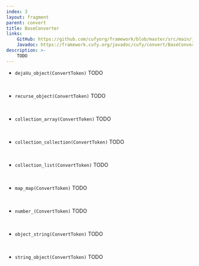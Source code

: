 ```yaml
---
index: 3
layout: fragment
parent: convert
title: BaseConverter
links:
    GitHub: https://github.com/cufyorg/framework/blob/master/src/main/java/cufy/convert/BaseConverter.java
    Javadoc: https://framework.cufy.org/javadoc/cufy/convert/BaseConverter.html
description: >-
    TODO
---
```


- `dejaVu_object(ConvertToken)` TODO
<br>

- `recurse_object(ConvertToken)` TODO
<br>

- `collection_array(ConvertToken)` TODO
<br>

- `collection_collection(ConvertToken)` TODO
<br>

- `collection_list(ConvertToken)` TODO
<br>

- `map_map(ConvertToken)` TODO
<br>

- `number_(ConvertToken)` TODO
<br>

- `object_string(ConvertToken)` TODO
<br>

- `string_object(ConvertToken)` TODO